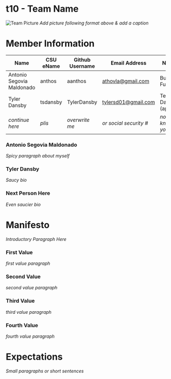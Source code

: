 # t10 - Team Name
![Team Picture](/images/picture.png "title text")
*Add picture following format above & add a caption*

# Member Information
 | Name                      | CSU eName | Github Username | Email Address          | Nickname                |
 | ------------------------- | --------- | --------------- | ---------------------- | ----------------------- |
 | Antonio Segovia Maldonado | anthos    | aanthos         | athovla@gmail.com      | Bubba Fudpucker         |
 | Tyler Dansby              | tsdansby  | TylerDansby     | tylersd01@gmail.com    | Teeler Dansberry (apparently)|
 | *continue here*           |    *plis* | *overwrite me*  | *or social security #* | *no knighting yourself* |
 
### Antonio Segovia Maldonado
*Spicy paragraph about myself*
 
### Tyler Dansby
*Saucy bio*

### Next Person Here
*Even saucier bio*


# Manifesto
*Introductory Paragraph Here*

### First Value
*first value paragraph*

### Second Value
*second value paragraph*

### Third Value
*third value paragraph*

### Fourth Value
*fourth value paragraph*


# Expectations
*Small paragraphs or short sentences*
